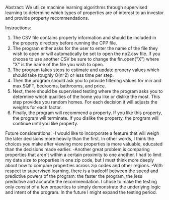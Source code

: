 Abstract:
We utilize machine learning algorithms through supervised learning to determine which types of properties are of interest to an investor
and provide property recommendations.

Instructions:
1. The CSV file contains property information and should be included in the property directory before running the CPP file.
2. The program either asks for the user to enter the name of the file they wish to open or will automatically be set to open
the np2.csv file.  If you choose to use another CSV be sure to change the fin.open("X") where "X" is the name of the file you
wish to open.
3. The program takes steps to estimate and update propery values which should take roughly O(n^2) or less time per step.
4. Then the program should ask you to provide filtering values for min and max SQFT, bedrooms, bathrooms, and price.
5. Next, there should be supervised testing where the program asks you to determine which qualities of the home you like or dislike
the most.  This step provides you random homes.  For each decision it will adjusts the weights for each factor. 
6. Finally, the program will recommend a property.  If you like this property, the program will terminate.  If you dislike the property,
the program will continue until you like property.

Future considerations:
-I would like to incorporate a feature that will weigh the later decisions more heavily than the first.  In other words, I think the
choices you make after viewing more properties is more valuable, educated than the decisions made earlier.
-Another great problem is comparing properties that aren't within a certain proximity to one another.  I had to limit my data size
to properties in one zip code, but I must think more deeply about how to compare properties across zip codes and other regions.
-With respect to supervised learning, there is a tradeoff between the speed and predictive powers of the program: the faster the program,
the less predictive and accurate the recommendation.  I chose to make the testing only consist of a few properties to simply demonstrate
the underlying logic and intent of the program.  In the future I might expand the testing period.
